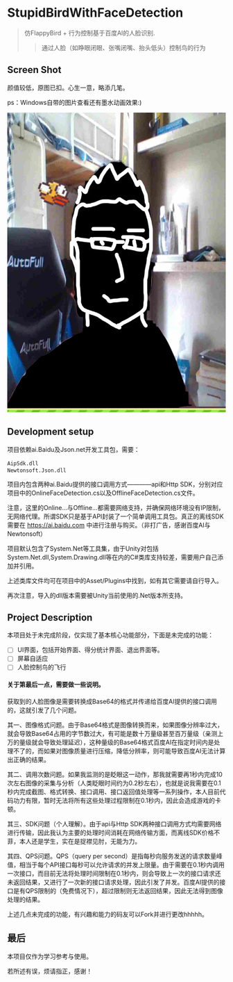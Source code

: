 # StupidBirdWithFaceDetection
> 仿FlappyBird + 行为控制基于百度AI的人脸识别.
>> 通过人脸（如睁眼闭眼、张嘴闭嘴、抬头低头）控制鸟的行为

## Screen Shot

颜值较低，原图已扣。心生一意，略添几笔。

ps：Windows自带的图片查看还有墨水动画效果:)

![](StupidBird/ScreenShot/InkedScreenShot_LI.jpg)

## Development setup

项目依赖ai.Baidu及Json.net开发工具包，需要：

```
AipSdk.dll
Newtonsoft.Json.dll
```

项目内包含两种ai.Baidu提供的接口调用方式————api和Http SDK，分别对应项目中的OnlineFaceDetection.cs以及OfflineFaceDetection.cs文件。

注意，这里的Online...与Offline...都需要网络支持，并确保网络环境没有IP限制，无网络代理。所谓SDK只是基于API封装了一个简单调用工具包。真正的离线SDK需要在 <https://ai.baidu.com> 中进行注册与购买。（非打广告，感谢百度AI与Newtonsoft）

项目默认包含了System.Net等工具集，由于Unity对包括System.Net.dll,System.Drawing.dll等在内的C#类库支持较差，需要用户自己添加并引用。

上述类库文件均可在项目中的Asset/Plugins中找到，如有其它需要请自行导入。

再次注意，导入的dll版本需要被Unity当前使用的.Net版本所支持。

## Project Description

本项目处于未完成阶段，仅实现了基本核心功能部分，下面是未完成的功能：

- [ ] UI界面，包括开始界面、得分统计界面、退出界面等。
- [ ] 屏幕自适应
- [ ] 人脸控制鸟的飞行

#### 关于第最后一点，需要做一些说明。

获取到的人脸图像是需要转换成Base64的格式并传递给百度AI提供的接口调用的，这就引发了几个问题。

其一、图像格式问题。由于Base64格式是图像转换而来，如果图像分辨率过大，就会导致Base64占用的字节数过大，有可能是数十万量级甚至百万量级（亲测上万的量级就会导致处理延迟），这种量级的Base64格式百度AI在指定时间内是处理不了的，而如果对图像质量进行压缩，降低分辨率，则可能导致百度AI无法计算出正确的结果。

其二、调用次数问题。如果我监测的是眨眼这一动作，那我就需要再1秒内完成10次左右图像的采集与分析（人类眨眼时间约为0.2秒左右），也就是说我需要在0.1秒内完成截图、格式转换、接口调用、接口返回值处理等一系列操作，本人目前代码功力有限，暂时无法将所有这些处理过程限制在0.1秒内，因此会造成游戏的卡顿。

其三、SDK问题（个人理解）。由于api与Http SDK两种接口调用方式均需要网络进行传输，因此我认为主要的处理时间消耗在网络传输方面，而离线SDK价格不菲，本人还是学生，实在是捉襟见肘，无能为力。

其四、QPS问题。QPS（query per second）是指每秒向服务发送的请求数量峰值，相当于每个API接口每秒可以允许请求的并发上限量。由于需要在0.1秒内调用一次接口，而目前无法将处理时间限制在0.1秒内，则会导致上一次的接口请求还未返回结果，又进行了一次新的接口请求处理，因此引发了并发。百度AI提供的接口是有QPS限制的（免费情况下），超过限制则无法返回结果，因此无法得到图像处理的结果。

上述几点未完成的功能，有兴趣和能力的码友可以Fork并进行更改hhhhh。

## 最后

本项目仅作为学习参考与使用。

若所述有误，烦请指正，感谢！
